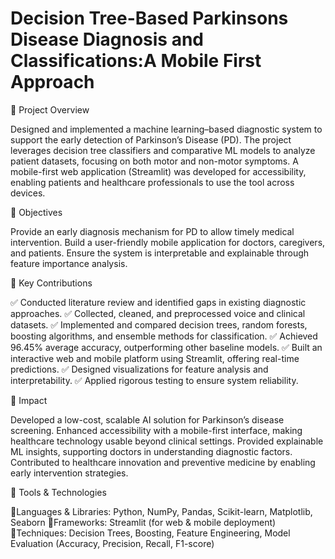 # Decision Tree-Based Parkinsons Disease Diagnosis and Classifications:A Mobile First Approach
🔹 Project Overview

Designed and implemented a machine learning–based diagnostic system to support the early detection of Parkinson’s Disease (PD). The project leverages decision tree classifiers and comparative ML models to analyze patient datasets, focusing on both motor and non-motor symptoms. A mobile-first web application (Streamlit) was developed for accessibility, enabling patients and healthcare professionals to use the tool across devices.

🔹 Objectives

Provide an early diagnosis mechanism for PD to allow timely medical intervention.
Build a user-friendly mobile application for doctors, caregivers, and patients.
Ensure the system is interpretable and explainable through feature importance analysis.

🔹 Key Contributions

✅ Conducted literature review and identified gaps in existing diagnostic approaches.
✅ Collected, cleaned, and preprocessed voice and clinical datasets.
✅ Implemented and compared decision trees, random forests, boosting algorithms, and ensemble methods for classification.
✅ Achieved 96.45% average accuracy, outperforming other baseline models.
✅ Built an interactive web and mobile platform using Streamlit, offering real-time predictions.
✅ Designed visualizations for feature analysis and interpretability.
✅ Applied rigorous testing to ensure system reliability.

🔹 Impact

Developed a low-cost, scalable AI solution for Parkinson’s disease screening.
Enhanced accessibility with a mobile-first interface, making healthcare technology usable beyond clinical settings.
Provided explainable ML insights, supporting doctors in understanding diagnostic factors.
Contributed to healthcare innovation and preventive medicine by enabling early intervention strategies.

🔹 Tools & Technologies

🔸️Languages & Libraries: Python, NumPy, Pandas, Scikit-learn, Matplotlib, Seaborn
🔸️Frameworks: Streamlit (for web & mobile deployment)
🔸️Techniques: Decision Trees, Boosting, Feature Engineering, Model Evaluation (Accuracy, Precision, Recall, F1-score)
